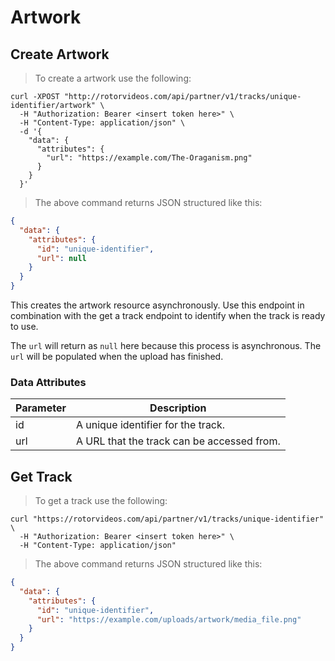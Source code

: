 # Artwork

## Create Artwork

> To create a artwork use the following:

```shell
curl -XPOST "http://rotorvideos.com/api/partner/v1/tracks/unique-identifier/artwork" \
  -H "Authorization: Bearer <insert token here>" \
  -H "Content-Type: application/json" \
  -d '{
    "data": {
      "attributes": {
        "url": "https://example.com/The-Oraganism.png"
      }
    }
  }'

```

> The above command returns JSON structured like this:

```json
{
  "data": {
    "attributes": {
      "id": "unique-identifier",
      "url": null
    }
  }
}
```

This creates the artwork resource asynchronously. Use this endpoint in combination with the get a track endpoint to identify when the track is ready to use.

<aside class="notice">
The <code>url</code> will return as <code>null</code> here because this process is asynchronous. The <code>url</code> will be populated when the upload has finished.
</aside>

### Data Attributes

Parameter | Description
--------- | -----------
id | A unique identifier for the track.
url | A URL that the track can be accessed from.

## Get Track

> To get a track use the following:

```shell
curl "https://rotorvideos.com/api/partner/v1/tracks/unique-identifier" \
  -H "Authorization: Bearer <insert token here>" \
  -H "Content-Type: application/json"
```

> The above command returns JSON structured like this:

```json
{
  "data": {
    "attributes": {
      "id": "unique-identifier",
      "url": "https://example.com/uploads/artwork/media_file.png"
    }
  }
}
```
